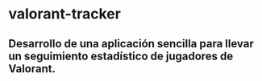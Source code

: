 # valorant-tracker

## Desarrollo de una aplicación sencilla para llevar un seguimiento estadístico de jugadores de Valorant.


